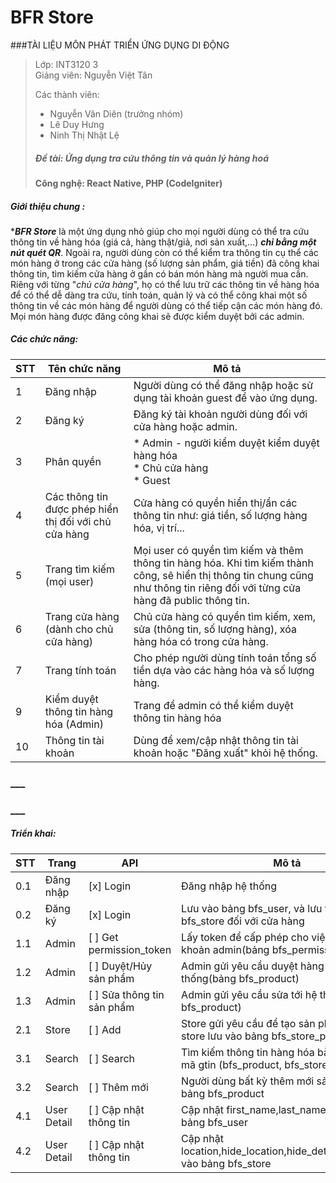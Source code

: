 # BFR Store

###TÀI LIỆU MÔN PHÁT TRIỂN ỨNG DỤNG DI ĐỘNG
>Lớp: INT3120 3  
>Giảng viên: Nguyễn Việt Tân
>  
> Các thành viên:
>* Nguyễn Văn Diên (trưởng nhóm)  
>* Lê Duy Hưng  
>* Ninh Thị Nhật Lệ
>
>##### Đề tài: Ứng dụng tra cứu thông tin và quản lý hàng hoá
>**Công nghệ: React Native, PHP (CodeIgniter)**

##### Giới thiệu chung :
***_BFR Store_** là một ứng dụng nhỏ giúp cho mọi người dùng có thể tra cứu thông tin về hàng hóa (giá cả, hàng thật/giả, nơi sản xuất,...) _**chỉ bằng một nút quét QR**_.
Ngoài ra, người dùng còn có thể kiểm tra thông tin cụ thể các món hàng ở trong các cửa hàng (số lượng sản phẩm, giá tiền) đã công khai thông tin, tìm kiếm cửa hàng ở gần có bán món hàng mà người mua cần.
Riêng với từng "_chủ cửa hàng_", họ có thể lưu trữ các thông tin về hàng hóa để có thể dễ dàng tra cứu, tính toán, quản lý và có thể công khai một số thông tin về các món hàng để người dùng có thể tiếp cận các món hàng đó.
Mọi món hàng được đăng công khai sẽ được kiểm duyệt bởi các admin.
##### Các chức năng:   


|STT| Tên chức năng | Mô tả |
|---|---------------|-------|
| 1 | Đăng nhập | Người dùng có thể đăng nhập hoặc sử dụng tài khoản guest để vào ứng dụng. |
| 2 | Đăng ký   | Đăng ký tài khoản người dùng đối với cửa hàng hoặc admin. |
| 3 | Phân quyền | * Admin - người kiểm duyệt kiểm duyệt hàng hóa<br>* Chủ cửa hàng<br>* Guest |
| 4 | Các thông tin được phép hiển thị đối với chủ cửa hàng | Cửa hàng có quyền hiển thị/ẩn các thông tin như: giá tiền, số lượng hàng hóa, vị trí... |
| 5 | Trang tìm kiếm (mọi user) | Mọi user có quyền tìm kiếm và thêm thông tin hàng hóa. Khi tìm kiếm thành công, sẽ hiển thị  thông tin chung cũng như thông tin riêng đối với từng cửa hàng đã public thông tin. |
| 6 | Trang cửa hàng (dành cho chủ cửa hàng) | Chủ cửa hàng có quyền tìm kiếm, xem, sửa (thông tin, số lượng hàng), xóa hàng hóa có trong cửa hàng. |
| 7 | Trang tính toán | Cho phép người dùng tính toán tổng số tiền dựa vào các hàng hóa và số lượng hàng. |
| 9 | Kiểm duyệt thông tin hàng hóa (Admin) | Trang để admin có thể kiểm duyệt thông tin hàng hóa |
| 10 | Thông tin tài khoản | Dùng để xem/cập nhật thông tin tài khoản hoặc "Đăng xuất" khỏi hệ thống. |

### ___
### ___
##### Triển khai:

|STT| Trang | API | Mô tả|
|---|-------|-----|------|
| 0.1 | Đăng nhập | [x] Login | Đăng nhập hệ thống |
| 0.2 | Đăng ký | [x] Login | Lưu vào bảng bfs_user, và lưu tiếp vào bfs_store đối với cửa hàng |
| 1.1 | Admin | [ ] Get permission_token | Lấy token để cấp phép cho việc tạo tài khoản admin(bảng bfs_permission) |
| 1.2 | Admin | [ ] Duyệt/Hủy sản phẩm | Admin gửi yêu cầu duyệt hàng hóa tới hệ thống(bảng bfs_product) |
| 1.3 | Admin | [ ] Sửa thông tin sản phẩm | Admin gửi yêu cầu sửa tới hệ thống(bảng bfs_product) |
| 2.1 | Store | [ ] Add | Store gửi yêu cầu để tạo sản phẩm riêng của store lưu vào bảng bfs_store_product |
| 3.1 | Search | [ ] Search | Tìm kiếm thông tin hàng hóa bằng tên hoặc mã gtin (bfs_product, bfs_store_product) |
| 3.2 | Search | [ ] Thêm mới | Người dùng bất kỳ thêm mới sản phẩm vào bảng bfs_product |
| 4.1 | User Detail | [ ] Cập nhật thông tin | Cập nhật first_name,last_name,email vầo bảng bfs_user  |
| 4.2 | User Detail | [ ] Cập nhật thông tin | Cập nhật location,hide_location,hide_detail,description vào bảng bfs_store |

